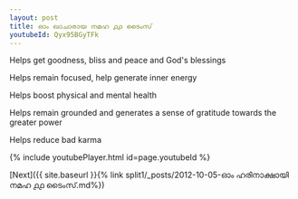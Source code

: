 ```yaml
---
layout: post
title: ഓം ഖാചാരായ നമഹ ൧൧ ടൈംസ്
youtubeId: Qyx95BGyTFk
---
```

 
 
Helps get goodness, bliss and peace and God's blessings
 
Helps remain focused, help generate inner energy 
 
Helps boost physical and mental health 
 
Helps remain grounded and generates a sense of gratitude towards the greater power 
 
Helps reduce bad karma
 
 
 
 


{% include youtubePlayer.html id=page.youtubeId %}
 
[Next]({{ site.baseurl }}{% link  split1/_posts/2012-10-05-ഓം ഹരിനാക്ഷായി നമഹ ൧൧ ടൈംസ്.md%})
 
